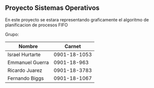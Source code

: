 ## Proyecto Sistemas Operativos
En este proyecto se estara representando graficamente el algoritmo de planificacion de procesos FIFO 

Grupo: 

|Nombre|Carnet|
|-|-|
| Israel Hurtarte|0901-18-1053|
|Emmanuel Guerra|0901-18-963|
|Ricardo Juarez|0901-18-3783|
|Fernando Biggs|0901-18-1067|


